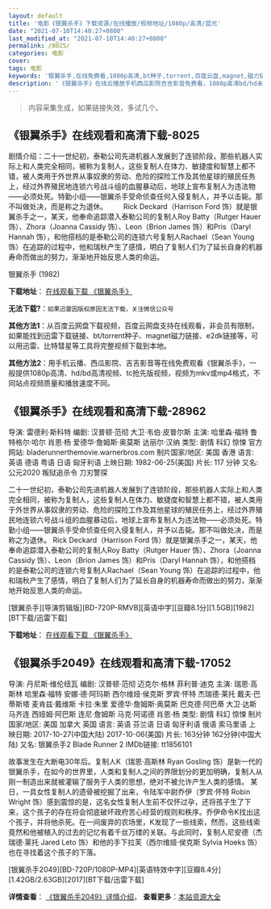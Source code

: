 ```yaml
---
layout: default
title: '电影《银翼杀手》下载资源/在线播放/视频地址/1080p/高清/蓝光'
date: "2021-07-10T14:40:27+0800"
last_modified_at: "2021-07-10T14:40:27+0800"
permalink: /8025/
categories: 电影
cover:
tags: 电影
keywords: '银翼杀手,在线免费看,1080p高清,bt种子,torrent,百度云盘,magnet,磁力链,迅雷下载资源'
description: '《银翼杀手》在线云播放手机西瓜影院吉吉影音免费看，1080p高清bd/hd未删减完整版和tc抢先枪版，mkv/mp4格式，附带bt/torrent种子、magnet/磁力链、百度云盘、网盘资源迅雷下载链接'
---
```


>内容采集生成，如果链接失效，多试几个。


## 《银翼杀手》在线观看和高清下载-8025

剧情介绍：二十一世纪初，泰勒公司先进机器人发展到了连锁阶段，那些机器人实际上和人类完全相同，被称为复制人，这些复制人在体力、敏捷度和智慧上都不错，被人类用于外世界从事奴隶的劳动、危险的探险工作及其他星球的殖民任务上，经过外界殖民地连锁六号战斗组的血腥暴动后，地球上宣布复制人为违法物——必须处死。特勤小组——银翼杀手受命侦查任何入侵复制人，并予以击毙。那不叫做处决，而是称之为退休。  　　Rick Deckard（Harrison Ford 饰）就是银翼杀手之一，某天，他奉命追踪潜入泰勒公司的复制人Roy Batty（Rutger Hauer 饰）、Zhora（Joanna Cassidy 饰）、Leon（Brion James 饰）和Pris（Daryl Hannah 饰），和他搭档的是泰勒公司的连锁六号复制人Rachael（Sean Young 饰）在追踪的过程中，他和瑞秋产生了感情，明白了复制人们为了延长自身的机器寿命而做出的努力，渐渐地开始反思人类的命运。


银翼杀手 (1982)

**下载地址**： [在线观看下载 《银翼杀手》](https://www.btbtdy.me/btdy/dy11768.html) 


**无法下载?**：`如果迅雷因版权原因无法下载，关注微信公众号 `

**其他方法1**：从百度云网盘下载视频，百度云网盘支持在线观看，非会员有限制，如果能找到迅雷下载链接、bt/torrent种子、magnet磁力链接、e2dk链接等，可以用迅雷、比特彗星等工具将完整视频下载到本地。

**其他方法2**：用手机云播、西瓜影院、吉吉影音等在线免费观看《银翼杀手》，一般提供1080p高清、hd/bd高清视频、tc抢先版视频，视频为mkv或mp4格式，不同站点视频质量和播放速度不同。


## 《银翼杀手》在线观看和高清下载-28962

导演: 雷德利·斯科特 编剧: 汉普顿·范彻 大卫·韦伯·皮普尔斯 主演: 哈里森·福特 鲁特格尔·哈尔 肖恩·杨 爱德华·詹姆斯·奥莫斯 达丽尔·汉纳 类型: 剧情 科幻 惊悚 官方网站: bladerunnerthemovie.warnerbros.com 制片国家/地区: 美国 香港 语言: 英语 德语 粤语 日语 匈牙利语 上映日期: 1982-06-25(美国) 片长: 117 分钟 又名: 公元2020 叛狱追杀令 刀刃警探

二十一世纪初，泰勒公司先进机器人发展到了连锁阶段，那些机器人实际上和人类完全相同，被称为复制人，这些复制人在体力、敏捷度和智慧上都不错，被人类用于外世界从事奴隶的劳动、危险的探险工作及其他星球的殖民任务上，经过外界殖民地连锁六号战斗组的血腥暴动后，地球上宣布复制人为违法物——必须处死。特勤小组——银翼杀手受命侦查任何入侵复制人，并予以击毙。那不叫做处决，而是称之为退休。 Rick Deckard（Harrison Ford 饰）就是银翼杀手之一，某天，他奉命追踪潜入泰勒公司的复制人Roy Batty（Rutger Hauer 饰）、Zhora（Joanna Cassidy 饰）、Leon（Brion James 饰）和Pris（Daryl Hannah 饰），和他搭档的是泰勒公司的连锁六号复制人Rachael（Sean Young 饰）在追踪的过程中，他和瑞秋产生了感情，明白了复制人们为了延长自身的机器寿命而做出的努力，渐渐地开始反思人类的命运。


[银翼杀手][导演剪辑版][BD-720P-RMVB][英语中字][豆瓣8.1分][1.5GB][1982][BT下载/迅雷下载]

**下载地址**： [在线观看下载 《银翼杀手》](https://www.btdx8.com/torrent/blade_runner_1982.html) 


## 《银翼杀手2049》在线观看和高清下载-17052

导演: 丹尼斯·维伦纽瓦 编剧: 汉普顿·范彻 迈克尔·格林 菲利普·迪克 主演: 瑞恩·高斯林 哈里森·福特 安娜·德·阿玛斯 西尔维娅·侯克斯 罗宾·怀特 杰瑞德·莱托 戴夫·巴蒂斯塔 麦肯兹·戴维斯 卡拉·朱里 爱德华·詹姆斯·奥莫斯 巴克德·阿巴蒂 大卫·达斯马齐连 西娅姆·阿巴斯 连尼·詹姆斯 马克·阿诺德 肖恩·杨 类型: 剧情 科幻 惊悚 制片国家/地区: 美国 加拿大 英国 语言: 英语 芬兰语 日语 匈牙利语 俄语 索马里语 上映日期: 2017-10-27(中国大陆) 2017-10-06(美国) 片长: 163分钟 162分钟(中国大陆) 又名: 银翼杀手2 Blade Runner 2 IMDb链接: tt1856101

故事发生在大断电30年后。复制人K（瑞恩·高斯林 Ryan Gosling 饰）是新一代的银翼杀手，在如今的世界里，人类和复制人之间的界限划分的更加明确，复制人从刚一制造出来就被灌输了服务于人类的思想，绝对不被允许产生人类的感情。 某日，一具女性复制人的遗骨被挖掘了出来，令陆军中尉乔伊（罗宾·怀特 Robin Wright 饰）感到震惊的是，这名女性复制人生前不仅怀过孕，还将孩子生了下来，这个孩子的存在将会彻底破坏政府苦心经营的规则和秩序。乔伊命令K找出这个孩子，并将他杀死。在一间废弃的农场里，K发现了一些线索，然而，这些线索竟然和他被植入的过去的记忆有着千丝万缕的关联。与此同时，复制人尼安德（杰瑞德·莱托 Jared Leto 饰）和他的手下拉芙（西尔维娅·侯克斯 Sylvia Hoeks 饰）也在寻找着这个孩子的下落。


[银翼杀手2049][BD-720P/1080P-MP4][英语特效中字][豆瓣8.4分][1.42GB/2.63GB][2017][BT下载/迅雷下载]

**详情查看**： [《银翼杀手2049》详情介绍](/movie/17052/)， **查看更多**：[本站资源大全](/movie/t/all/)

